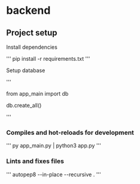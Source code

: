 # backend

## Project setup

Install dependencies

'''
pip install -r requirements.txt
'''



Setup database

'''

from app_main import db

db.create_all()

'''


### Compiles and hot-reloads for development

'''
py app_main.py | python3 app.py
'''

### Lints and fixes files
'''
autopep8 --in-place --recursive .
'''
